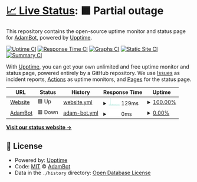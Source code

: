 # [📈 Live Status](https://adambot.is-a.dev): <!--live status--> **🟧 Partial outage**

This repository contains the open-source uptime monitor and status page for [AdamBot](https://adambot.vercel.app), powered by [Upptime](https://github.com/upptime/upptime).

[![Uptime CI](https://github.com/adambotfd/upptime/workflows/Uptime%20CI/badge.svg)](https://github.com/adambotfd/upptime/actions?query=workflow%3A%22Uptime+CI%22)
[![Response Time CI](https://github.com/adambotfd/upptime/workflows/Response%20Time%20CI/badge.svg)](https://github.com/adambotfd/upptime/actions?query=workflow%3A%22Response+Time+CI%22)
[![Graphs CI](https://github.com/adambotfd/upptime/workflows/Graphs%20CI/badge.svg)](https://github.com/adambotfd/upptime/actions?query=workflow%3A%22Graphs+CI%22)
[![Static Site CI](https://github.com/adambotfd/upptime/workflows/Static%20Site%20CI/badge.svg)](https://github.com/adambotfd/upptime/actions?query=workflow%3A%22Static+Site+CI%22)
[![Summary CI](https://github.com/adambotfd/upptime/workflows/Summary%20CI/badge.svg)](https://github.com/adambotfd/upptime/actions?query=workflow%3A%22Summary+CI%22)

With [Upptime](https://upptime.js.org), you can get your own unlimited and free uptime monitor and status page, powered entirely by a GitHub repository. We use [Issues](https://github.com/adambotfd/upptime/issues) as incident reports, [Actions](https://github.com/adambotfd/upptime/actions) as uptime monitors, and [Pages](https://adambot.is-a.dev) for the status page.

<!--start: status pages-->
<!-- This summary is generated by Upptime (https://github.com/upptime/upptime) -->
<!-- Do not edit this manually, your changes will be overwritten -->
<!-- prettier-ignore -->
| URL | Status | History | Response Time | Uptime |
| --- | ------ | ------- | ------------- | ------ |
| <img alt="" src="https://icons.duckduckgo.com/ip3/adambot.vercel.app.ico" height="13"> [Website](https://adambot.vercel.app) | 🟩 Up | [website.yml](https://github.com/adambotfd/upptime/commits/HEAD/history/website.yml) | <details><summary><img alt="Response time graph" src="./graphs/website/response-time-week.png" height="20"> 129ms</summary><br><a href="https://adambotfd.github.io/upptime/history/website"><img alt="Response time 113" src="https://img.shields.io/endpoint?url=https%3A%2F%2Fraw.githubusercontent.com%2Fadambotfd%2Fupptime%2FHEAD%2Fapi%2Fwebsite%2Fresponse-time.json"></a><br><a href="https://adambotfd.github.io/upptime/history/website"><img alt="24-hour response time 118" src="https://img.shields.io/endpoint?url=https%3A%2F%2Fraw.githubusercontent.com%2Fadambotfd%2Fupptime%2FHEAD%2Fapi%2Fwebsite%2Fresponse-time-day.json"></a><br><a href="https://adambotfd.github.io/upptime/history/website"><img alt="7-day response time 129" src="https://img.shields.io/endpoint?url=https%3A%2F%2Fraw.githubusercontent.com%2Fadambotfd%2Fupptime%2FHEAD%2Fapi%2Fwebsite%2Fresponse-time-week.json"></a><br><a href="https://adambotfd.github.io/upptime/history/website"><img alt="30-day response time 170" src="https://img.shields.io/endpoint?url=https%3A%2F%2Fraw.githubusercontent.com%2Fadambotfd%2Fupptime%2FHEAD%2Fapi%2Fwebsite%2Fresponse-time-month.json"></a><br><a href="https://adambotfd.github.io/upptime/history/website"><img alt="1-year response time 113" src="https://img.shields.io/endpoint?url=https%3A%2F%2Fraw.githubusercontent.com%2Fadambotfd%2Fupptime%2FHEAD%2Fapi%2Fwebsite%2Fresponse-time-year.json"></a></details> | <details><summary><a href="https://adambotfd.github.io/upptime/history/website">100.00%</a></summary><a href="https://adambotfd.github.io/upptime/history/website"><img alt="All-time uptime 100.00%" src="https://img.shields.io/endpoint?url=https%3A%2F%2Fraw.githubusercontent.com%2Fadambotfd%2Fupptime%2FHEAD%2Fapi%2Fwebsite%2Fuptime.json"></a><br><a href="https://adambotfd.github.io/upptime/history/website"><img alt="24-hour uptime 100.00%" src="https://img.shields.io/endpoint?url=https%3A%2F%2Fraw.githubusercontent.com%2Fadambotfd%2Fupptime%2FHEAD%2Fapi%2Fwebsite%2Fuptime-day.json"></a><br><a href="https://adambotfd.github.io/upptime/history/website"><img alt="7-day uptime 100.00%" src="https://img.shields.io/endpoint?url=https%3A%2F%2Fraw.githubusercontent.com%2Fadambotfd%2Fupptime%2FHEAD%2Fapi%2Fwebsite%2Fuptime-week.json"></a><br><a href="https://adambotfd.github.io/upptime/history/website"><img alt="30-day uptime 100.00%" src="https://img.shields.io/endpoint?url=https%3A%2F%2Fraw.githubusercontent.com%2Fadambotfd%2Fupptime%2FHEAD%2Fapi%2Fwebsite%2Fuptime-month.json"></a><br><a href="https://adambotfd.github.io/upptime/history/website"><img alt="1-year uptime 100.00%" src="https://img.shields.io/endpoint?url=https%3A%2F%2Fraw.githubusercontent.com%2Fadambotfd%2Fupptime%2FHEAD%2Fapi%2Fwebsite%2Fuptime-year.json"></a></details>
| <img alt="" src="https://icons.duckduckgo.com/ip3/il1.deploy.sbs.ico" height="13"> [AdamBot](http://IL1.deploy.sbs:65229) | 🟥 Down | [adam-bot.yml](https://github.com/adambotfd/upptime/commits/HEAD/history/adam-bot.yml) | <details><summary><img alt="Response time graph" src="./graphs/adam-bot/response-time-week.png" height="20"> 0ms</summary><br><a href="https://adambotfd.github.io/upptime/history/adam-bot"><img alt="Response time 413" src="https://img.shields.io/endpoint?url=https%3A%2F%2Fraw.githubusercontent.com%2Fadambotfd%2Fupptime%2FHEAD%2Fapi%2Fadam-bot%2Fresponse-time.json"></a><br><a href="https://adambotfd.github.io/upptime/history/adam-bot"><img alt="24-hour response time 0" src="https://img.shields.io/endpoint?url=https%3A%2F%2Fraw.githubusercontent.com%2Fadambotfd%2Fupptime%2FHEAD%2Fapi%2Fadam-bot%2Fresponse-time-day.json"></a><br><a href="https://adambotfd.github.io/upptime/history/adam-bot"><img alt="7-day response time 0" src="https://img.shields.io/endpoint?url=https%3A%2F%2Fraw.githubusercontent.com%2Fadambotfd%2Fupptime%2FHEAD%2Fapi%2Fadam-bot%2Fresponse-time-week.json"></a><br><a href="https://adambotfd.github.io/upptime/history/adam-bot"><img alt="30-day response time 0" src="https://img.shields.io/endpoint?url=https%3A%2F%2Fraw.githubusercontent.com%2Fadambotfd%2Fupptime%2FHEAD%2Fapi%2Fadam-bot%2Fresponse-time-month.json"></a><br><a href="https://adambotfd.github.io/upptime/history/adam-bot"><img alt="1-year response time 413" src="https://img.shields.io/endpoint?url=https%3A%2F%2Fraw.githubusercontent.com%2Fadambotfd%2Fupptime%2FHEAD%2Fapi%2Fadam-bot%2Fresponse-time-year.json"></a></details> | <details><summary><a href="https://adambotfd.github.io/upptime/history/adam-bot">0.00%</a></summary><a href="https://adambotfd.github.io/upptime/history/adam-bot"><img alt="All-time uptime 2.14%" src="https://img.shields.io/endpoint?url=https%3A%2F%2Fraw.githubusercontent.com%2Fadambotfd%2Fupptime%2FHEAD%2Fapi%2Fadam-bot%2Fuptime.json"></a><br><a href="https://adambotfd.github.io/upptime/history/adam-bot"><img alt="24-hour uptime 0.00%" src="https://img.shields.io/endpoint?url=https%3A%2F%2Fraw.githubusercontent.com%2Fadambotfd%2Fupptime%2FHEAD%2Fapi%2Fadam-bot%2Fuptime-day.json"></a><br><a href="https://adambotfd.github.io/upptime/history/adam-bot"><img alt="7-day uptime 0.00%" src="https://img.shields.io/endpoint?url=https%3A%2F%2Fraw.githubusercontent.com%2Fadambotfd%2Fupptime%2FHEAD%2Fapi%2Fadam-bot%2Fuptime-week.json"></a><br><a href="https://adambotfd.github.io/upptime/history/adam-bot"><img alt="30-day uptime 4.67%" src="https://img.shields.io/endpoint?url=https%3A%2F%2Fraw.githubusercontent.com%2Fadambotfd%2Fupptime%2FHEAD%2Fapi%2Fadam-bot%2Fuptime-month.json"></a><br><a href="https://adambotfd.github.io/upptime/history/adam-bot"><img alt="1-year uptime 2.14%" src="https://img.shields.io/endpoint?url=https%3A%2F%2Fraw.githubusercontent.com%2Fadambotfd%2Fupptime%2FHEAD%2Fapi%2Fadam-bot%2Fuptime-year.json"></a></details>

<!--end: status pages-->

[**Visit our status website →**](https://adambot.is-a.dev)

## 📄 License

- Powered by: [Upptime](https://github.com/upptime/upptime)
- Code: [MIT](./LICENSE) © [AdamBot](https://adambot.vercel.app)
- Data in the `./history` directory: [Open Database License](https://opendatacommons.org/licenses/odbl/1-0/)
